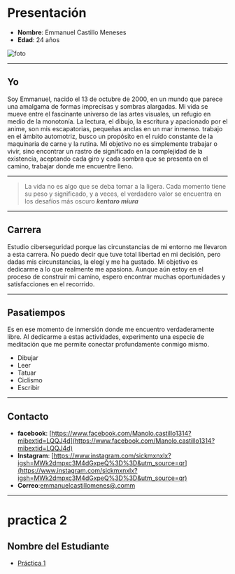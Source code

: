 # Presentación 
- **Nombre**: Emmanuel Castillo Meneses
- **Edad**: 24 años

 ![foto](https://github.com/lucero131012728/Emmanuel-/blob/main/Captura%20de%20pantalla%202023-09-12%20193721.png?raw=true)

---

## Yo

Soy Emmanuel, nacido el 13 de octubre de 2000, en un mundo que parece una amalgama de formas imprecisas y sombras alargadas. Mi vida se mueve entre el fascinante universo de las artes visuales, un refugio en medio de la monotonía. La lectura, el dibujo, la escritura y apacionado por el anime, son mis escapatorias, pequeñas anclas en un mar inmenso. trabajo en el ámbito automotriz, busco un propósito en el ruido constante de la maquinaria de carne y la rutina. Mi objetivo no es simplemente trabajar o vivir, sino encontrar un rastro de significado en la complejidad de la existencia, aceptando cada giro y cada sombra que se presenta en el camino, trabajar donde me encuentre lleno.

---
> La vida no es algo que se deba tomar a la ligera. Cada momento tiene su peso y significado, y a veces, el verdadero valor se encuentra en los desafíos más oscuro **_kentaro miura_**
---

## Carrera

Estudio ciberseguridad porque las circunstancias de mi entorno me llevaron a esta carrera. No puedo decir que tuve total libertad en mi decisión, pero dadas mis circunstancias, la elegí y me ha gustado. Mi objetivo es dedicarme a lo que realmente me apasiona. Aunque aún estoy en el proceso de construir mi camino, espero encontrar muchas oportunidades y satisfacciones en el recorrido.

---

## Pasatiempos
Es en ese momento de inmersión donde me encuentro verdaderamente libre. Al dedicarme a estas actividades, experimento una especie de meditación que me permite conectar profundamente conmigo mismo.

- Dibujar
- Leer
- Tatuar
- Ciclismo
- Escribir 

---

## Contacto

- **facebook**: [https://www.facebook.com/Manolo.castillo1314?mibextid=LQQJ4d](https://www.facebook.com/Manolo.castillo1314?mibextid=LQQJ4d)
- **Instagram**: [https://www.instagram.com/sickmxnxlx?igsh=MWk2dmpxc3M4dGxpeQ%3D%3D&utm_source=qr](https://www.instagram.com/sickmxnxlx?igsh=MWk2dmpxc3M4dGxpeQ%3D%3D&utm_source=qr)
- **Correo**:[emmanuelcastillomenes@.comm](emmanuelcastillomenes@.comm)
---
# practica 2 
## Nombre del Estudiante

- [Práctica 1](practica-1.md)
